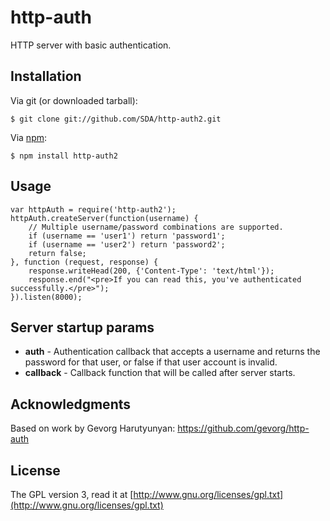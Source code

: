 # http-auth
HTTP server with basic authentication.

## Installation

Via git (or downloaded tarball):

	$ git clone git://github.com/SDA/http-auth2.git

Via [npm](http://github.com/isaacs/npm):

	$ npm install http-auth2

## Usage
	
	var httpAuth = require('http-auth2');
	httpAuth.createServer(function(username) {
		// Multiple username/password combinations are supported.
		if (username == 'user1') return 'password1';
		if (username == 'user2') return 'password2';
		return false;
	}, function (request, response) {
		response.writeHead(200, {'Content-Type': 'text/html'});
		response.end("<pre>If you can read this, you've authenticated successfully.</pre>");
	}).listen(8000);

Server startup params
--------------------

 - **auth** - Authentication callback that accepts a username and returns the password for that user, or false if that user account is invalid.
 - **callback** - Callback function that will be called after server starts.

Acknowledgments
--------------

Based on work by Gevorg Harutyunyan:
https://github.com/gevorg/http-auth

## License

The GPL version 3, read it at [http://www.gnu.org/licenses/gpl.txt](http://www.gnu.org/licenses/gpl.txt)
